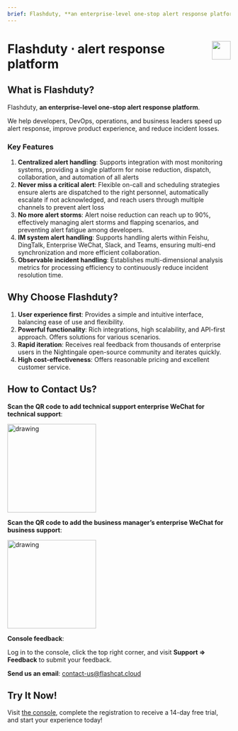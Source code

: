 ```yaml
---
brief: Flashduty, **an enterprise-level one-stop alert response platform**. We help developers, DevOps, operations, and business leaders speed up alert response, improve product experience, and reduce incident losses.
---
```


<h1 style="display:flex;justify-content:space-between" id="H0">Flashduty ⋅ alert response platform<img src="https://fcdoc.github.io/img/i.svg" style="user-select:none;margin-top:-1px;width:42px"></h1>

## What is Flashduty?

Flashduty, **an enterprise-level one-stop alert response platform**.

We help developers, DevOps, operations, and business leaders speed up alert response, improve product experience, and reduce incident losses.

### Key Features
1. **Centralized alert handling**: Supports integration with most monitoring systems, providing a single platform for noise reduction, dispatch, collaboration, and automation of all alerts
2. **Never miss a critical alert**: Flexible on-call and scheduling strategies ensure alerts are dispatched to the right personnel, automatically escalate if not acknowledged, and reach users through multiple channels to prevent alert loss
3. **No more alert storms**: Alert noise reduction can reach up to 90%, effectively managing alert storms and flapping scenarios, and preventing alert fatigue among developers.
4. **IM system alert handling**: Supports handling alerts within Feishu, DingTalk, Enterprise WeChat, Slack, and Teams, ensuring multi-end synchronization and more efficient collaboration.
5. **Observable incident handling**: Establishes multi-dimensional analysis metrics for processing efficiency to continuously reduce incident resolution time.

## Why Choose Flashduty?
1. **User experience first**: Provides a simple and intuitive interface, balancing ease of use and flexibility.
2. **Powerful functionality**: Rich integrations, high scalability, and API-first approach. Offers solutions for various scenarios.
3. **Rapid iteration**: Receives real feedback from thousands of enterprise users in the Nightingale open-source community and iterates quickly.
4. **High cost-effectiveness**: Offers reasonable pricing and excellent customer service.

## How to Contact Us?
**Scan the QR code to add technical support enterprise WeChat for technical support**:

<img src="https://fcdoc.github.io/img/zh/flashduty/start/overview/1.avif" alt="drawing" width="200">

**Scan the QR code to add the business manager’s enterprise WeChat for business support**:

<img src="https://fcdoc.github.io/img/zh/flashduty/start/overview/2.avif" alt="drawing" width="200">

**Console feedback**:

Log in to the console, click the top right corner, and visit **Support => Feedback** to submit your feedback.

**Send us an email**:
[contact-us@flashcat.cloud](mailto:contact-us@flashcat.cloud)

## Try It Now!

Visit [the console](https://console.flashcat.cloud/login?from=docs-intro), complete the registration to receive a 14-day free trial, and start your experience today!